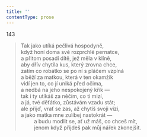 ```yaml
---
title: ''
contentType: prose
---
```


143

> Tak jako utíká pečlivá hospodyně,  
> když honí doma své rozprchlé pernatce,  
> a přitom posadí dítě, jež měla v klíně,  
> aby dřív chytila kus, který zrovna chce,  
> zatím co robátko se po ní s pláčem vzpíná  
> a běží za matkou, která v ten okamžik  
> vidí jen to, co jí uniká před očima,  
> a nedbá na jeho nespokojený křik —  
> tak i ty utíkáš za něčím, co ti mizí,  
> a já, tvé děťátko, zůstávám vzadu stát;  
> ale přijď, vrať se zas, až chytíš svoji vizi,  
> a jako matka mne zulíbej nastokrát —  
>          a budu modlit se, ať už máš, co chceš mít,  
>          jenom když přijdeš pak můj nářek zkonejšit.
